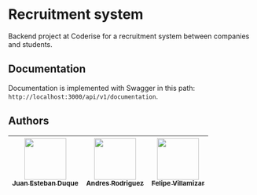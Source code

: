 # Recruitment system

Backend project at Coderise for a recruitment system between companies and students.

## Documentation

Documentation is implemented with Swagger in this path: `http://localhost:3000/api/v1/documentation`.

## Authors
| [<img src="https://avatars.githubusercontent.com/u/114111326?v=4" width=85><br><sub> Juan Esteban Duque </sub>](https://github.com/Juanesduque1) | [<img src="https://avatars.githubusercontent.com/u/106930148?v=4" width=85><br><sub> Andres Rodriguez </sub>](https://github.com/Andres98100) | [<img src="https://avatars.githubusercontent.com/u/95534180?v=4" width=85><br><sub> Felipe Villamizar </sub>](https://github.com/felipevcc) | 
| :---: | :---: | :---: |

